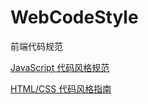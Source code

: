 # WebCodeStyle
 前端代码规范



[JavaScript 代码风格规范](https://github.com/jingle1267/WebCodeStyle/blob/master/JavaScript%20%E4%BB%A3%E7%A0%81%E9%A3%8E%E6%A0%BC%E8%A7%84%E8%8C%83.MD)

[HTML/CSS 代码风格指南](https://github.com/jingle1267/WebCodeStyle/blob/master/HTML:CSS%E4%BB%A3%E7%A0%81%E9%A3%8E%E6%A0%BC%E6%8C%87%E5%8D%97.MD)